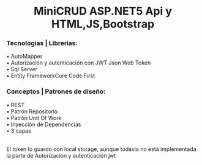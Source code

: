 <h1 align="center">MiniCRUD ASP.NET5 Api y HTML,JS,Bootstrap</h1>

<h3>Tecnologias | Librerias:</h3>

• AutoMapper </br>
• Autorización y autenticación con JWT Json Web Token </br>
• Sql Server </br>
• Entity FrameworkCore Code First </br>

<h3>Conceptos | Patrones de diseño:</h3>

• REST </br>
• Patrón Repositorio </br>
• Patrón Unit Of Work </br>
• Inyección de Dependencias </br>
• 3 capas <br> <br>

El token lo guardo con local storage, aunque todavia no está implementada la parte de Autorización y autenticación jwt
